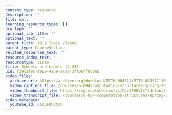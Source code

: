 ```yaml
---
content_type: resource
description: ''
file: null
learning_resource_types: []
ocw_type: ''
optional_tab_title: ''
optional_text: ''
parent_title: 10.2 Topic Videos
parent_type: CourseSection
related_resources_text: ''
resource_index_text: ''
resourcetype: Video
title: Symbols and Labels (4:24)
uid: f39caf8c-1906-426e-aaad-3ff06ff9d0ab
video_files:
  archive_url: https://archive.org/download/MIT6.004S17/MIT6_004S17_10-02-02_300k.mp4
  video_captions_file: /courses/6-004-computation-structures-spring-2017/c9fd63fb33685937bc3fd8ea5f4ee168_3636264.vtt
  video_thumbnail_file: https://img.youtube.com/vi/CbcJFO6VtsY/default.jpg
  video_transcript_file: /courses/6-004-computation-structures-spring-2017/0ca3e1fd12fa3b034ed1eb4e0bb691b0_3636264.pdf
video_metadata:
  youtube_id: CbcJFO6VtsY
---
```

